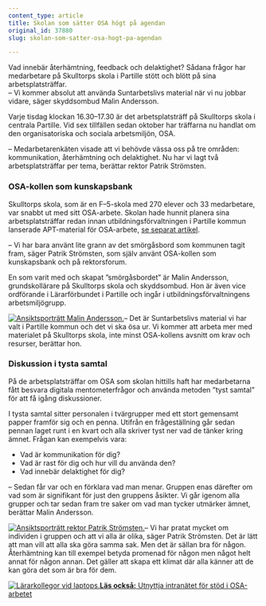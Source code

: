 ```yaml
---
content_type: article
title: Skolan som sätter OSA högt på agendan
original_id: 37880
slug: skolan-som-satter-osa-hogt-pa-agendan

---
```


Vad innebär återhämtning, feedback och delaktighet? Sådana frågor har medarbetare på Skulltorps skola i Partille stött och blött på sina arbetsplatsträffar.  
– Vi kommer absolut att använda Suntarbetslivs material när vi nu jobbar vidare, säger skyddsombud Malin Andersson.

Varje tisdag klockan 16.30–17.30 är det arbetsplatsträff på Skulltorps skola i centrala Partille. Vid sex tillfällen sedan oktober har träffarna nu handlat om den organisatoriska och sociala arbetsmiljön, OSA.

– Medarbetarenkäten visade att vi behövde vässa oss på tre områden: kommunikation, återhämtning och delaktighet. Nu har vi lagt två arbetsplatsträffar per tema, berättar rektor Patrik Strömsten.

### OSA-kollen som kunskapsbank

Skulltorps skola, som är en F–5-skola med 270 elever och 33 medarbetare, var snabbt ut med sitt OSA-arbete. Skolan hade hunnit planera sina arbetsplatsträffar redan innan utbildningsförvaltningen i Partille kommun lanserade APT-material för OSA-arbete, [se separat artikel](https://www.suntarbetsliv.se/artiklar/organisatorisk-och-social-arbetsmiljo/utnyttja-intranatet-for-stod-i-osa-arbetet/).

– Vi har bara använt lite grann av det smörgåsbord som kommunen tagit fram, säger Patrik Strömsten, som själv använt OSA-kollen som kunskapsbank och på rektorsforum.

En som varit med och skapat ”smörgåsbordet” är Malin Andersson, grundskollärare på Skulltorps skola och skyddsombud. Hon är även vice ordförande i Lärarförbundet i Partille och ingår i utbildningsförvaltningens arbetsmiljögrupp.

[![Ansiktsporträtt Malin Andersson.](https://www.suntarbetsliv.se/wp-content/uploads/2019/03/200x220-malin-andersson-foto-anna-rehnberg.jpg)](https://www.suntarbetsliv.se/wp-content/uploads/2019/03/200x220-malin-andersson-foto-anna-rehnberg.jpg)– Det är Suntarbetslivs material vi har valt i Partille kommun och det vi ska ösa ur. Vi kommer att arbeta mer med materialet på Skulltorps skola, inte minst OSA-kollens avsnitt om krav och resurser, berättar hon.

### Diskussion i tysta samtal

På de arbetsplatsträffar om OSA som skolan hittills haft har medarbetarna fått besvara digitala mentometerfrågor och använda metoden ”tyst samtal” för att få igång diskussioner.

I tysta samtal sitter personalen i tvärgrupper med ett stort gemensamt papper framför sig och en penna. Utifrån en frågeställning går sedan pennan laget runt i en kvart och alla skriver tyst ner vad de tänker kring ämnet. Frågan kan exempelvis vara:

*   Vad är kommunikation för dig?
*   Vad är rast för dig och hur vill du använda den?
*   Vad innebär delaktighet för dig?

– Sedan får var och en förklara vad man menar. Gruppen enas därefter om vad som är signifikant för just den gruppens åsikter. Vi går igenom alla grupper och tar sedan fram tre saker om vad man tycker utmärker ämnet, berättar Malin Andersson.

[![Ansiktsporträtt rektor Patrik Strömsten.](https://www.suntarbetsliv.se/wp-content/uploads/2019/03/200x220-patrik-stromsten-foto-anna-rehnberg.jpg)](https://www.suntarbetsliv.se/wp-content/uploads/2019/03/200x220-patrik-stromsten-foto-anna-rehnberg.jpg)– Vi har pratat mycket om individen i gruppen och att vi alla är olika, säger Patrik Strömsten. Det är lätt att man vill att alla ska göra samma sak. Men det är sällan bra för någon. Återhämtning kan till exempel betyda promenad för någon men något helt annat för någon annan. Det gäller att skapa ett klimat där alla känner att de kan göra det som är bra för dem.

[![Lärarkollegor vid laptops.](https://www.suntarbetsliv.se/wp-content/uploads/2019/03/125x70-utnyttja-intranet-foto-adobe-stock.jpg)](https://www.suntarbetsliv.se/artiklar/organisatorisk-och-social-arbetsmiljo/utnyttja-intranatet-for-stod-i-osa-arbetet/)[**Läs också:** Utnyttja intranätet för stöd i OSA-arbetet](https://www.suntarbetsliv.se/artiklar/organisatorisk-och-social-arbetsmiljo/utnyttja-intranatet-for-stod-i-osa-arbetet/)

